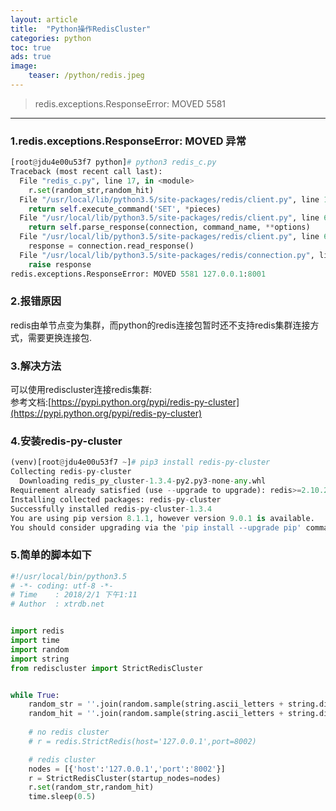 ```yaml
---
layout: article
title:  "Python操作RedisCluster"
categories: python
toc: true
ads: true
image:
    teaser: /python/redis.jpeg
---
```


> redis.exceptions.ResponseError: MOVED 5581

---  

### 1.redis.exceptions.ResponseError: MOVED 异常   
~~~ python
[root@jdu4e00u53f7 python]# python3 redis_c.py
Traceback (most recent call last):
  File "redis_c.py", line 17, in <module>
    r.set(random_str,random_hit)
  File "/usr/local/lib/python3.5/site-packages/redis/client.py", line 1171, in set
    return self.execute_command('SET', *pieces)
  File "/usr/local/lib/python3.5/site-packages/redis/client.py", line 668, in execute_command
    return self.parse_response(connection, command_name, **options)
  File "/usr/local/lib/python3.5/site-packages/redis/client.py", line 680, in parse_response
    response = connection.read_response()
  File "/usr/local/lib/python3.5/site-packages/redis/connection.py", line 629, in read_response
    raise response
redis.exceptions.ResponseError: MOVED 5581 127.0.0.1:8001
~~~  

### 2.报错原因     
redis由单节点变为集群，而python的redis连接包暂时还不支持redis集群连接方式，需要更换连接包.    


### 3.解决方法      
可以使用rediscluster连接redis集群:      
参考文档:[https://pypi.python.org/pypi/redis-py-cluster](https://pypi.python.org/pypi/redis-py-cluster)      

### 4.安装redis-py-cluster    
~~~ python
(venv)[root@jdu4e00u53f7 ~]# pip3 install redis-py-cluster
Collecting redis-py-cluster
  Downloading redis_py_cluster-1.3.4-py2.py3-none-any.whl
Requirement already satisfied (use --upgrade to upgrade): redis>=2.10.2 in /usr/local/lib/python3.5/site-packages (from redis-py-cluster)
Installing collected packages: redis-py-cluster
Successfully installed redis-py-cluster-1.3.4
You are using pip version 8.1.1, however version 9.0.1 is available.
You should consider upgrading via the 'pip install --upgrade pip' command.
~~~

### 5.简单的脚本如下  
~~~ python
#!/usr/local/bin/python3.5
# -*- coding: utf-8 -*-
# Time    : 2018/2/1 下午1:11
# Author  : xtrdb.net


import redis
import time
import random
import string
from rediscluster import StrictRedisCluster


while True:
    random_str = ''.join(random.sample(string.ascii_letters + string.digits, 8))
    random_hit = ''.join(random.sample(string.ascii_letters + string.digits, 10))
    
    # no redis cluster
    # r = redis.StrictRedis(host='127.0.0.1',port=8002)

    # redis cluster
    nodes = [{'host':'127.0.0.1','port':'8002'}]
    r = StrictRedisCluster(startup_nodes=nodes)
    r.set(random_str,random_hit)
    time.sleep(0.5)
~~~
